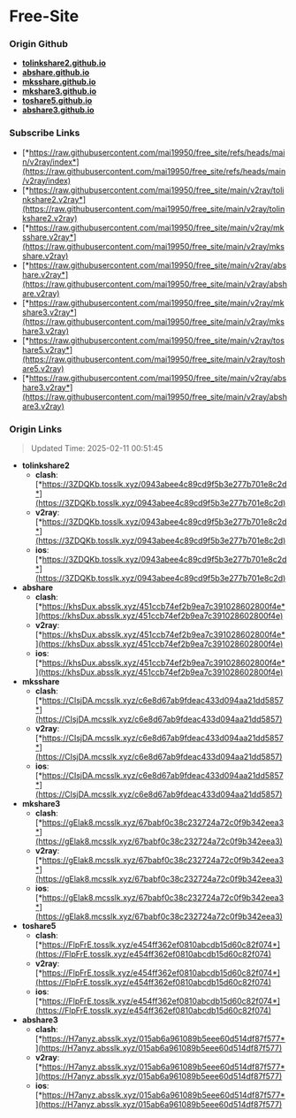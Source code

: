 # Free-Site

### Origin Github

- [**tolinkshare2.github.io**](https://github.com/tolinkshare2/tolinkshare2.github.io)
- [**abshare.github.io**](https://github.com/abshare/abshare.github.io)
- [**mksshare.github.io**](https://github.com/mksshare/mksshare.github.io)
- [**mkshare3.github.io**](https://github.com/mkshare3/mkshare3.github.io)
- [**toshare5.github.io**](https://github.com/toshare5/toshare5.github.io)
- [**abshare3.github.io**](https://github.com/abshare3/abshare3.github.io)

### Subscribe Links

- [*https://raw.githubusercontent.com/mai19950/free_site/refs/heads/main/v2ray/index*](https://raw.githubusercontent.com/mai19950/free_site/refs/heads/main/v2ray/index)
- [*https://raw.githubusercontent.com/mai19950/free_site/main/v2ray/tolinkshare2.v2ray*](https://raw.githubusercontent.com/mai19950/free_site/main/v2ray/tolinkshare2.v2ray)
- [*https://raw.githubusercontent.com/mai19950/free_site/main/v2ray/mksshare.v2ray*](https://raw.githubusercontent.com/mai19950/free_site/main/v2ray/mksshare.v2ray)
- [*https://raw.githubusercontent.com/mai19950/free_site/main/v2ray/abshare.v2ray*](https://raw.githubusercontent.com/mai19950/free_site/main/v2ray/abshare.v2ray)
- [*https://raw.githubusercontent.com/mai19950/free_site/main/v2ray/mkshare3.v2ray*](https://raw.githubusercontent.com/mai19950/free_site/main/v2ray/mkshare3.v2ray)
- [*https://raw.githubusercontent.com/mai19950/free_site/main/v2ray/toshare5.v2ray*](https://raw.githubusercontent.com/mai19950/free_site/main/v2ray/toshare5.v2ray)
- [*https://raw.githubusercontent.com/mai19950/free_site/main/v2ray/abshare3.v2ray*](https://raw.githubusercontent.com/mai19950/free_site/main/v2ray/abshare3.v2ray)

### Origin Links

> Updated Time: 2025-02-11 00:51:45

- **tolinkshare2**
  - **clash**: [*https://3ZDQKb.tosslk.xyz/0943abee4c89cd9f5b3e277b701e8c2d*](https://3ZDQKb.tosslk.xyz/0943abee4c89cd9f5b3e277b701e8c2d)
  - **v2ray**: [*https://3ZDQKb.tosslk.xyz/0943abee4c89cd9f5b3e277b701e8c2d*](https://3ZDQKb.tosslk.xyz/0943abee4c89cd9f5b3e277b701e8c2d)
  - **ios**: [*https://3ZDQKb.tosslk.xyz/0943abee4c89cd9f5b3e277b701e8c2d*](https://3ZDQKb.tosslk.xyz/0943abee4c89cd9f5b3e277b701e8c2d)
- **abshare**
  - **clash**: [*https://khsDux.absslk.xyz/451ccb74ef2b9ea7c391028602800f4e*](https://khsDux.absslk.xyz/451ccb74ef2b9ea7c391028602800f4e)
  - **v2ray**: [*https://khsDux.absslk.xyz/451ccb74ef2b9ea7c391028602800f4e*](https://khsDux.absslk.xyz/451ccb74ef2b9ea7c391028602800f4e)
  - **ios**: [*https://khsDux.absslk.xyz/451ccb74ef2b9ea7c391028602800f4e*](https://khsDux.absslk.xyz/451ccb74ef2b9ea7c391028602800f4e)
- **mksshare**
  - **clash**: [*https://CIsjDA.mcsslk.xyz/c6e8d67ab9fdeac433d094aa21dd5857*](https://CIsjDA.mcsslk.xyz/c6e8d67ab9fdeac433d094aa21dd5857)
  - **v2ray**: [*https://CIsjDA.mcsslk.xyz/c6e8d67ab9fdeac433d094aa21dd5857*](https://CIsjDA.mcsslk.xyz/c6e8d67ab9fdeac433d094aa21dd5857)
  - **ios**: [*https://CIsjDA.mcsslk.xyz/c6e8d67ab9fdeac433d094aa21dd5857*](https://CIsjDA.mcsslk.xyz/c6e8d67ab9fdeac433d094aa21dd5857)
- **mkshare3**
  - **clash**: [*https://gElak8.mcsslk.xyz/67babf0c38c232724a72c0f9b342eea3*](https://gElak8.mcsslk.xyz/67babf0c38c232724a72c0f9b342eea3)
  - **v2ray**: [*https://gElak8.mcsslk.xyz/67babf0c38c232724a72c0f9b342eea3*](https://gElak8.mcsslk.xyz/67babf0c38c232724a72c0f9b342eea3)
  - **ios**: [*https://gElak8.mcsslk.xyz/67babf0c38c232724a72c0f9b342eea3*](https://gElak8.mcsslk.xyz/67babf0c38c232724a72c0f9b342eea3)
- **toshare5**
  - **clash**: [*https://FlpFrE.tosslk.xyz/e454ff362ef0810abcdb15d60c82f074*](https://FlpFrE.tosslk.xyz/e454ff362ef0810abcdb15d60c82f074)
  - **v2ray**: [*https://FlpFrE.tosslk.xyz/e454ff362ef0810abcdb15d60c82f074*](https://FlpFrE.tosslk.xyz/e454ff362ef0810abcdb15d60c82f074)
  - **ios**: [*https://FlpFrE.tosslk.xyz/e454ff362ef0810abcdb15d60c82f074*](https://FlpFrE.tosslk.xyz/e454ff362ef0810abcdb15d60c82f074)
- **abshare3**
  - **clash**: [*https://H7anyz.absslk.xyz/015ab6a961089b5eee60d514df87f577*](https://H7anyz.absslk.xyz/015ab6a961089b5eee60d514df87f577)
  - **v2ray**: [*https://H7anyz.absslk.xyz/015ab6a961089b5eee60d514df87f577*](https://H7anyz.absslk.xyz/015ab6a961089b5eee60d514df87f577)
  - **ios**: [*https://H7anyz.absslk.xyz/015ab6a961089b5eee60d514df87f577*](https://H7anyz.absslk.xyz/015ab6a961089b5eee60d514df87f577)

